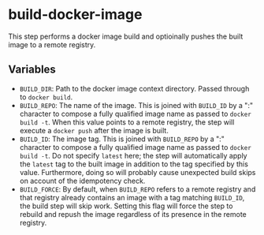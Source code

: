 # build-docker-image

This step performs a docker image build and optioinally pushes the built image
to a remote registry.

## Variables

- `BUILD_DIR`: Path to the docker image context directory. Passed through to
 `docker build`.
- `BUILD_REPO`: The name of the image. This is joined with `BUILD_ID` by a ":"
 character to compose a fully qualified image name as passed to
 `docker build -t`. When this value points to a remote registry, the step will
 execute a `docker push` after the image is built.
- `BUILD_ID`: The image tag. This is joined with `BUILD_REPO` by a ":" character
 to compose a fully qualified image name as passed to `docker build -t`. Do not
 specify `latest` here; the step will automatically apply the `latest` tag to the
 built image in addition to the tag specified by this value. Furthermore, doing
 so will probably cause unexpected build skips on account of the idempotency
 check.
- `BUILD_FORCE`: By default, when `BUILD_REPO` refers to a remote registry and
  that registry already contains an image with a tag matching `BUILD_ID`, the
  build step will skip work. Setting this flag will force the step to rebuild
  and repush the image regardless of its presence in the remote registry.
